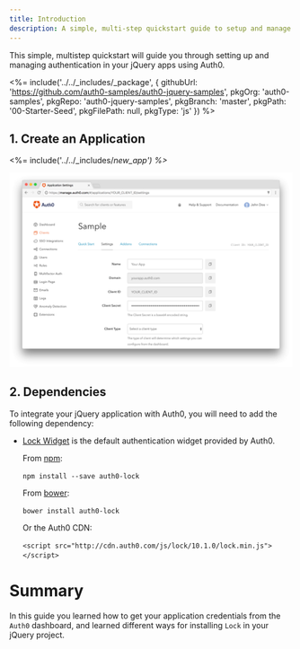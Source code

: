 ```yaml
---
title: Introduction
description: A simple, multi-step quickstart guide to setup and manage authentication in your jQuery app using Auth0.
---
```


This simple, multistep quickstart will guide you through setting up and managing authentication in your jQuery apps using Auth0.

<%= include('../../_includes/_package', {
  githubUrl: 'https://github.com/auth0-samples/auth0-jquery-samples',
  pkgOrg: 'auth0-samples',
  pkgRepo: 'auth0-jquery-samples',
  pkgBranch: 'master',
  pkgPath: '00-Starter-Seed',
  pkgFilePath: null,
  pkgType: 'js'
}) %>

## 1. Create an Application

<%= include('../../_includes/_new_app') %>_

![App Dashboard](/media/articles/angularjs/app_dashboard.png)

## 2. Dependencies

To integrate your jQuery application with Auth0, you will need to add the following dependency:

- [Lock Widget](/libraries/lock) is the default authentication widget provided by Auth0.

  From [npm](https://www.npmjs.com/package/auth0-lock):

  `npm install --save auth0-lock`

  From [bower](http://bower.io):

  `bower install auth0-lock`

  Or the Auth0 CDN:

  `<script src="http://cdn.auth0.com/js/lock/10.1.0/lock.min.js"></script>`


# Summary

In this guide you learned how to get your application credentials from the `Auth0` dashboard, and learned different ways for installing `Lock` in your jQuery project.
